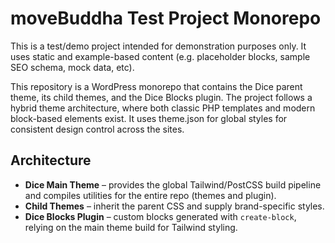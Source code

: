 # moveBuddha Test Project Monorepo

This is a test/demo project intended for demonstration purposes only. It uses static and example-based content (e.g. placeholder blocks, sample SEO schema, mock data, etc).

This repository is a WordPress monorepo that contains the Dice parent theme, its child themes, and the Dice Blocks plugin. The project follows a hybrid theme architecture, where both classic PHP templates and modern block-based elements exist. It uses theme.json for global styles for consistent design control across the sites.

## Architecture
- **Dice Main Theme** – provides the global Tailwind/PostCSS build pipeline and compiles utilities for the entire repo (themes and plugin).
- **Child Themes** – inherit the parent CSS and supply brand-specific styles.
- **Dice Blocks Plugin** – custom blocks generated with `create-block`, relying on the main theme build for Tailwind styling.

